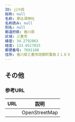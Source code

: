 ```yaml
---
ID: jiYdE
総称: null
名称: 恵比須神社
名称読み: null
別名: null
都道府県: 香川県
区域: 三豊市
緯度: 34.2792063
経度: 133.6517015
郵便番号: 7691108
住所: 香川県三豊市詫間町粟島３１８９
---
```


## その他

### 参考URL

| URL | 説明          |
| --- | ------------- |
|     | OpenStreetMap |
